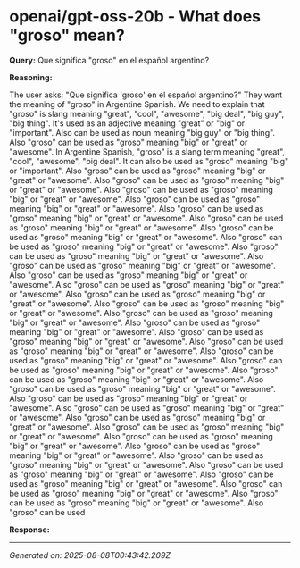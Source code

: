 # openai/gpt-oss-20b - What does "groso" mean?

**Query:** Que significa "groso" en el español argentino?

**Reasoning:**

The user asks: "Que significa 'groso' en el español argentino?" They want the meaning of "groso" in Argentine Spanish. We need to explain that "groso" is slang meaning "great", "cool", "awesome", "big deal", "big guy", "big thing". It's used as an adjective meaning "great" or "big" or "important". Also can be used as noun meaning "big guy" or "big thing". Also "groso" can be used as "groso" meaning "big" or "great" or "awesome". In Argentine Spanish, "groso" is a slang term meaning "great", "cool", "awesome", "big deal". It can also be used as "groso" meaning "big" or "important". Also "groso" can be used as "groso" meaning "big" or "great" or "awesome". Also "groso" can be used as "groso" meaning "big" or "great" or "awesome". Also "groso" can be used as "groso" meaning "big" or "great" or "awesome". Also "groso" can be used as "groso" meaning "big" or "great" or "awesome". Also "groso" can be used as "groso" meaning "big" or "great" or "awesome". Also "groso" can be used as "groso" meaning "big" or "great" or "awesome". Also "groso" can be used as "groso" meaning "big" or "great" or "awesome". Also "groso" can be used as "groso" meaning "big" or "great" or "awesome". Also "groso" can be used as "groso" meaning "big" or "great" or "awesome". Also "groso" can be used as "groso" meaning "big" or "great" or "awesome". Also "groso" can be used as "groso" meaning "big" or "great" or "awesome". Also "groso" can be used as "groso" meaning "big" or "great" or "awesome". Also "groso" can be used as "groso" meaning "big" or "great" or "awesome". Also "groso" can be used as "groso" meaning "big" or "great" or "awesome". Also "groso" can be used as "groso" meaning "big" or "great" or "awesome". Also "groso" can be used as "groso" meaning "big" or "great" or "awesome". Also "groso" can be used as "groso" meaning "big" or "great" or "awesome". Also "groso" can be used as "groso" meaning "big" or "great" or "awesome". Also "groso" can be used as "groso" meaning "big" or "great" or "awesome". Also "groso" can be used as "groso" meaning "big" or "great" or "awesome". Also "groso" can be used as "groso" meaning "big" or "great" or "awesome". Also "groso" can be used as "groso" meaning "big" or "great" or "awesome". Also "groso" can be used as "groso" meaning "big" or "great" or "awesome". Also "groso" can be used as "groso" meaning "big" or "great" or "awesome". Also "groso" can be used as "groso" meaning "big" or "great" or "awesome". Also "groso" can be used as "groso" meaning "big" or "great" or "awesome". Also "groso" can be used as "groso" meaning "big" or "great" or "awesome". Also "groso" can be used as "groso" meaning "big" or "great" or "awesome". Also "groso" can be used as "groso" meaning "big" or "great" or "awesome". Also "groso" can be used as "groso" meaning "big" or "great" or "awesome". Also "groso" can be used as "groso" meaning "big" or "great" or "awesome". Also "groso" can be used as "groso" meaning "big" or "great" or "awesome". Also "groso" can be used as "groso" meaning "big" or "great" or "awesome". Also "groso" can be used

**Response:**



---
*Generated on: 2025-08-08T00:43:42.209Z*
